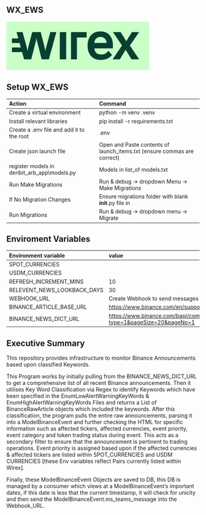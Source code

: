 
## **WX_EWS**
![Wirex_logo](wirex_logo.png)

## Setup WX_EWS

|Action|Command
| :-| :-
|Create a virtual environment| python -m venv .venv
|Install relevant libraries | pip install -r requirements.txt|
|Create a .env file and add it to the root | .env
|Create json launch file| Open and Paste contents of launch_items.txt (ensure commas are correct)|
|register models in  deribit_arb_app\models.py | Models in list_of models.txt|
|Run Make Migrations|Run & debug -> dropdown Menu -> Make Migrations |
|If  No Migration Changes |Ensure migrations folder with blank __init__.py file in |
|Run Migrations|Run & debug -> dropdown menu -> Migrate|

## Enviroment Variables

|Environment variable|value|
| :-| :-
|SPOT_CURRENCIES|
|USDM_CURRENCIES|
|REFRESH_INCREMENT_MINS|10
|RELEVENT_NEWS_LOOKBACK_DAYS|30
|WEBHOOK_URL|Create Webhook to send messages for teams
|BINANCE_ARTICLE_BASE_URL|https://www.binance.com/en/support/announcement/
|BINANCE_NEWS_DICT_URL|https://www.binance.com/bapi/composite/v1/public/cms/article/list/query?type=1&pageSize=20&pageNo=1

## Executive Summary
This repository provides infrastructure to monitor Binance Announcements based upon classified Keywords. 

This Program works by initially pulling from the BINANCE_NEWS_DICT_URL to get a comprehensive list of all recent Binance announcements. Then it utilises Key Word Classification via Regex to identify Keywords which have been specified in the EnumLowAlertWarningKeyWords & EnumHighAlertWarningKeyWords Files and returns a List of BinanceRawArticle objects which included the keywords. 
After this classification, the program pulls the entire raw announcements, parsing it into a ModelBinanceEvent and further checking the HTML for specific information such as affected tickers, affected currencies, event priority, event category and token trading status during event. This acts as a secondary filter to ensure that the announcement is pertinent to trading operations. Event priority is assigned based upon if the affected currencies & affected tickers are listed within SPOT_CURRENCIES and USDM CURRENCIES [these Env variables reflect Pairs currently listed within Wirex].

Finally, these ModelBinanceEvent Objects are saved to DB, this DB is managed by a consumer which views at a ModelBinanceEvent’s important dates, if this date is less that the current timestamp, it will check for unicity and then send the ModelBinanceEvent.ms_teams_message into the Webhook_URL. 